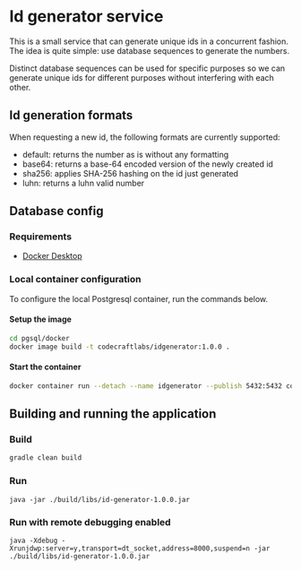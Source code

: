 # Id generator service #

This is a small service that can generate unique ids in a concurrent fashion. The idea is quite simple: use database sequences
to generate the numbers.

Distinct database sequences can be used for specific purposes so we can generate unique ids for different purposes without
interfering with each other.

## Id generation formats

When requesting a new id, the following formats are currently supported:
- default: returns the number as is without any formatting
- base64: returns a base-64 encoded version of the newly created id
- sha256: applies SHA-256 hashing on the id just generated
- luhn: returns a luhn valid number

## Database config ##

### Requirements ###

* [Docker Desktop](https://www.docker.com/products/docker-desktop/)

### Local container configuration ###
To configure the local Postgresql container, run the commands below.

#### Setup the image
```bash
cd pgsql/docker
docker image build -t codecraftlabs/idgenerator:1.0.0 .
```

#### Start the container
```bash
docker container run --detach --name idgenerator --publish 5432:5432 codecraftlabs/idgenerator:1.0.0
```

## Building and running the application

### Build
```bash
gradle clean build
```

### Run

```shell
java -jar ./build/libs/id-generator-1.0.0.jar
```

### Run with remote debugging enabled 

```shell
java -Xdebug -Xrunjdwp:server=y,transport=dt_socket,address=8000,suspend=n -jar ./build/libs/id-generator-1.0.0.jar
```
